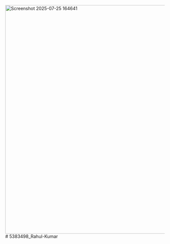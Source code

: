 <img width="1021" height="724" alt="Screenshot 2025-07-25 164641" src="https://github.com/user-attachments/assets/2475babe-8237-420a-b621-962ab446f8ba" /># 5383498_Rahul-Kumar

